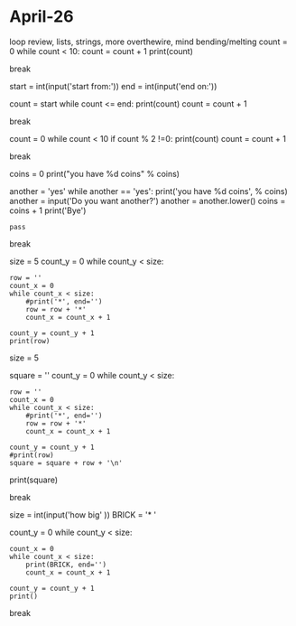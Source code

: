 # April-26
loop review, lists, strings, more overthewire, mind bending/melting
count = 0
while count < 10:
    count = count + 1
    print(count)


break

start = int(input('start from:'))
end = int(input('end on:'))

count = start
while count <= end:
    print(count)
    count = count + 1

break

count = 0 
while count < 10
    if count % 2 !=0:
        print(count)
    count = count + 1

break


coins = 0
print("you have %d coins" % coins)

another = 'yes'
while another == 'yes':
   print('you have %d coins', % coins)
    another = input('Do you want another?')
    another = another.lower()
    coins = coins + 1
print('Bye')

    pass

break



size = 5
count_y = 0
while count_y < size:
    
    row = ''
    count_x = 0
    while count_x < size:
        #print('*', end='')
        row = row + '*'
        count_x = count_x + 1
    
    count_y = count_y + 1
    print(row)

size = 5

square = ''
count_y = 0
while count_y < size:
    
    row = ''
    count_x = 0
    while count_x < size:
        #print('*', end='')
        row = row + '*'
        count_x = count_x + 1
    
    count_y = count_y + 1
    #print(row)
    square = square + row + '\n'
print(square)

break

size = int(input('how big' ))
BRICK = '* '

count_y = 0
while count_y < size:
    
    
    count_x = 0
    while count_x < size:
        print(BRICK, end='')
        count_x = count_x + 1
    
    count_y = count_y + 1
    print()


break


